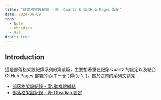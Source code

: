 ```yaml
---
title: "部落格架設紀錄 - 貳: Quartz & GitHub Pages 設定"
date: 2024-06-09
tags:
  - Note
  - Obsidian
  - Git
draft: true
---
```


## Introduction

這是部落格架設紀錄系列的第貳篇，主要想著重在記錄 Quartz 的設定以及結合 GitHub Pages 部署的心(ㄒㄧㄝˇ)得(ㄌㄟˋ)。關於之前的系列文請見

- [部落格架設紀錄 - 零: 動機跟糾結](obsidian_quartz_setup_0.md)
- [部落格架設紀錄 - 壹: Obsidian 設定](obsidian_quartz_setup_1.md)


